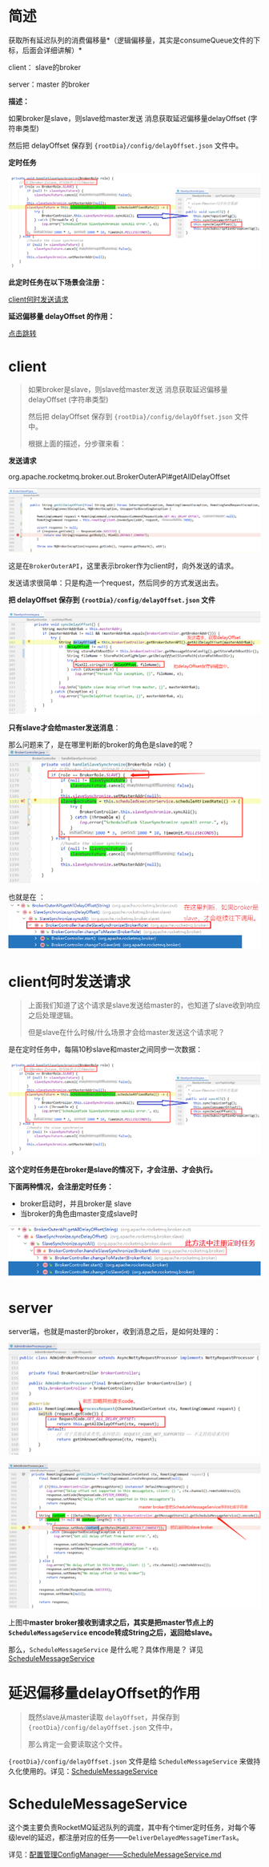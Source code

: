 # 简述

获取所有延迟队列的消费偏移量*（逻辑偏移量，其实是consumeQueue文件的下标，后面会详细讲解）*

client：  slave的broker

server：master 的broker 



**描述：**

如果broker是slave，则slave给master发送 消息获取延迟偏移量delayOffset (字符串类型)

然后把 delayOffset 保存到 `{rootDia}/config/delayOffset.json` 文件中。



**定时任务**

![image-20211209191233438](images/image-20211209191233438.png)

**此定时任务在以下场景会注册：**

[client何时发送请求](#client%E4%BD%95%E6%97%B6%E5%8F%91%E9%80%81%E8%AF%B7%E6%B1%82)





**延迟偏移量 delayOffset 的作用：**

[点击跳转](#%E5%BB%B6%E8%BF%9F%E5%81%8F%E7%A7%BB%E9%87%8Fdelayoffset%E7%9A%84%E4%BD%9C%E7%94%A8)





# client

> 如果broker是slave，则slave给master发送 消息获取延迟偏移量delayOffset (字符串类型)
>
> 然后把 delayOffset 保存到 `{rootDia}/config/delayOffset.json` 文件中。
>
> 根据上面的描述，分步骤来看：

**发送请求**

org.apache.rocketmq.broker.out.BrokerOuterAPI#getAllDelayOffset

![image-20211203140627280](images/image-20211203140627280.png)

这是在`BrokerOuterAPI`，这里表示broker作为client时，向外发送的请求。

发送请求很简单：只是构造一个request，然后同步的方式发送出去。

**把 delayOffset 保存到 `{rootDia}/config/delayOffset.json` 文件**

![image-20211203141124814](images/image-20211203141124814.png)





**只有slave才会给master发送消息**：

那么问题来了，是在哪里判断的broker的角色是slave的呢？
![image-20211203155746203](images/image-20211203155746203.png)



也就是在 ：![image-20211203155812942](images/image-20211203155812942.png)







# client何时发送请求

> 上面我们知道了这个请求是slave发送给master的，也知道了slave收到响应之后处理逻辑。
>
> 但是slave在什么时候/什么场景才会给master发送这个请求呢？

是在定时任务中，每隔10秒slave和master之间同步一次数据：

![image-20211209191233438](images/image-20211209191233438.png)

**这个定时任务是在broker是slave的情况下，才会注册、才会执行。**

**下面两种情况，会注册定时任务：**

- broker启动时，并且broker是 slave
- 当broker的角色由master变成slave时

![image-20211202185024295](images/image-20211202185024295.png)















# server

server端，也就是master的broker，收到消息之后，是如何处理的：

![image-20211203160147742](images/image-20211203160147742.png)

![image-20211203160712117](images/image-20211203160712117.png)

上图中**master broker接收到请求之后，其实是把master节点上的 `ScheduleMessageService` encode转成String之后，返回给slave。**

那么，`ScheduleMessageService` 是什么呢？具体作用是？ 详见 [ScheduleMessageService](#ScheduleMessageService)



# 延迟偏移量delayOffset的作用

> 既然slave从master读取 `delayOffset`，并保存到 `{rootDia}/config/delayOffset.json` 文件中，
>
> 那么肯定一会要读取这个文件。



`{rootDia}/config/delayOffset.json` 文件是给 `ScheduleMessageService` 来做持久化使用的。详见：[ScheduleMessageService](#ScheduleMessageService)



# ScheduleMessageService

这个类主要负责RocketMQ延迟队列的调度，其中有个timer定时任务，对每个等级level的延迟，都注册对应的任务——`DeliverDelayedMessageTimerTask`。

详见：[配置管理ConfigManager——ScheduleMessageService.md](../../配置管理ConfigManager/ScheduleMessageService.md)















